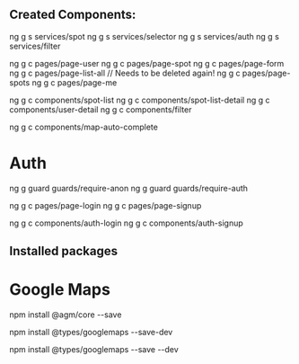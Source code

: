 ## Created Components:

ng g s services/spot
ng g s services/selector
ng g s services/auth
ng g s services/filter



ng g c pages/page-user
ng g c pages/page-spot
ng g c pages/page-form
ng g c pages/page-list-all // Needs to be deleted again!
ng g c pages/page-spots
 ng g c pages/page-me

ng g c components/spot-list
ng g c components/spot-list-detail
ng g c components/user-detail
ng g c components/filter

ng g c components/map-auto-complete

# Auth

ng g guard guards/require-anon
ng g guard guards/require-auth

ng g c pages/page-login
ng g c pages/page-signup

ng g c components/auth-login
ng g c components/auth-signup

## Installed packages

# Google Maps

npm install @agm/core --save

npm install @types/googlemaps --save-dev

npm install @types/googlemaps --save --dev